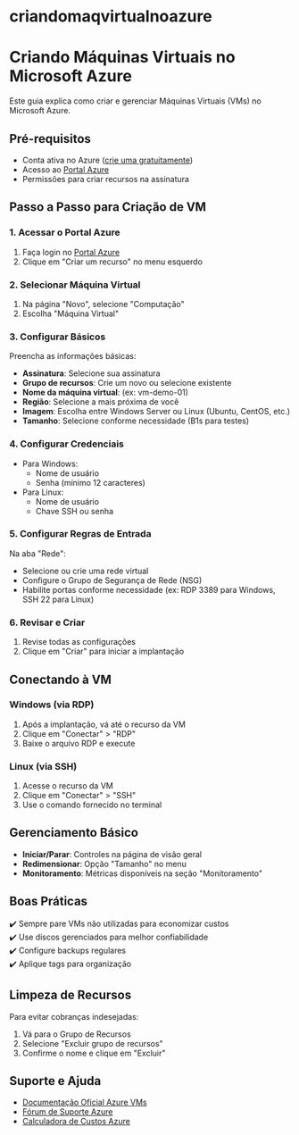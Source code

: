 # criandomaqvirtualnoazure

# Criando Máquinas Virtuais no Microsoft Azure

Este guia explica como criar e gerenciar Máquinas Virtuais (VMs) no Microsoft Azure.

## Pré-requisitos
- Conta ativa no Azure ([crie uma gratuitamente](https://azure.microsoft.com/free/))
- Acesso ao [Portal Azure](https://portal.azure.com)
- Permissões para criar recursos na assinatura

## Passo a Passo para Criação de VM

### 1. Acessar o Portal Azure
1. Faça login no [Portal Azure](https://portal.azure.com)
2. Clique em "Criar um recurso" no menu esquerdo

### 2. Selecionar Máquina Virtual
1. Na página "Novo", selecione "Computação"
2. Escolha "Máquina Virtual"

### 3. Configurar Básicos
Preencha as informações básicas:
- **Assinatura**: Selecione sua assinatura
- **Grupo de recursos**: Crie um novo ou selecione existente
- **Nome da máquina virtual**: (ex: vm-demo-01)
- **Região**: Selecione a mais próxima de você
- **Imagem**: Escolha entre Windows Server ou Linux (Ubuntu, CentOS, etc.)
- **Tamanho**: Selecione conforme necessidade (B1s para testes)

### 4. Configurar Credenciais
- Para Windows:
  - Nome de usuário
  - Senha (mínimo 12 caracteres)
- Para Linux:
  - Nome de usuário
  - Chave SSH ou senha

### 5. Configurar Regras de Entrada
Na aba "Rede":
- Selecione ou crie uma rede virtual
- Configure o Grupo de Segurança de Rede (NSG)
- Habilite portas conforme necessidade (ex: RDP 3389 para Windows, SSH 22 para Linux)

### 6. Revisar e Criar
1. Revise todas as configurações
2. Clique em "Criar" para iniciar a implantação

## Conectando à VM

### Windows (via RDP)
1. Após a implantação, vá até o recurso da VM
2. Clique em "Conectar" > "RDP"
3. Baixe o arquivo RDP e execute

### Linux (via SSH)
1. Acesse o recurso da VM
2. Clique em "Conectar" > "SSH"
3. Use o comando fornecido no terminal

## Gerenciamento Básico
- **Iniciar/Parar**: Controles na página de visão geral
- **Redimensionar**: Opção "Tamanho" no menu
- **Monitoramento**: Métricas disponíveis na seção "Monitoramento"

## Boas Práticas
✔️ Sempre pare VMs não utilizadas para economizar custos  
✔️ Use discos gerenciados para melhor confiabilidade  
✔️ Configure backups regulares  
✔️ Aplique tags para organização  

## Limpeza de Recursos
Para evitar cobranças indesejadas:
1. Vá para o Grupo de Recursos
2. Selecione "Excluir grupo de recursos"
3. Confirme o nome e clique em "Excluir"

## Suporte e Ajuda
- [Documentação Oficial Azure VMs](https://docs.microsoft.com/azure/virtual-machines/)
- [Fórum de Suporte Azure](https://azure.microsoft.com/support/forums/)
- [Calculadora de Custos Azure](https://azure.microsoft.com/pricing/calculator/)
